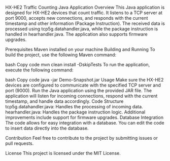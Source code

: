 HX-HE2 Traffic Counting Java Application
Overview
This Java application is designed for HX-HE2 devices that count traffic. It listens to a TCP server at port 9000, accepts new connections, and responds with the current timestamp and other information (Package Instruction). The received data is processed using tcp5g.datahandler.java, while the package instruction is handled in hearhandler.java. The application also supports firmware upgrades.

Prerequisites
Maven installed on your machine
Building and Running
To build the project, use the following Maven command:

bash
Copy code
mvn clean install -DskipTests
To run the application, execute the following command:

bash
Copy code
java -jar Demo-Snapshot.jar
Usage
Make sure the HX-HE2 devices are configured to communicate with the specified TCP server and port (9000).
Run the Java application using the provided JAR file.
The application will listen for incoming connections, respond with the current timestamp, and handle data accordingly.
Code Structure
tcp5g.datahandler.java: Handles the processing of incoming data.
hearhandler.java: Handles the package instruction logic.
Additional improvements include support for firmware upgrades.
Database Integration
The code allows for easy integration with a database. You can edit the code to insert data directly into the database.

Contribution
Feel free to contribute to the project by submitting issues or pull requests.

License
This project is licensed under the MIT License.
